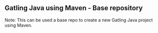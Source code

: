 <h2>Gatling Java using Maven - Base repository</h2>

Note: This can be used a base repo to create a new Gatling Java project using Maven.
